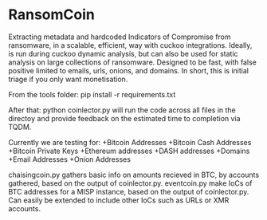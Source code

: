 # RansomCoin
Extracting metadata and hardcoded Indicators of Compromise from ransomware, in a scalable, efficient, way with cuckoo integrations. Ideally, is run during cuckoo dynamic analysis, but can also be used for static analysis on large collections of ransomware. Designed to be fast, with false positive limited to emails, urls, onions, and domains. In short, this is initial triage if you only want monetisation.

From the tools folder:
pip install -r requirements.txt

After that: python coinlector.py will run the code across all files in the directoy and provide feedback on the estimated time to completion via TQDM.

Currently we are testing for:
+Bitcoin Addresses
+Bitcoin Cash Addresses
+Bitcoin Private Keys
+Ethereum addresses
+DASH addresses
+Domains
+Email Addresses
+Onion Addresses

chaisingcoin.py gathers basic info on amounts recieved in BTC, by accounts gathered, based on the output of coinlector.py.
eventcoin.py make IoCs of BTC addresses for a MISP instance, based on the output of coinlector.py. Can easily be extended to include other IoCs such as URLs or XMR accounts.

